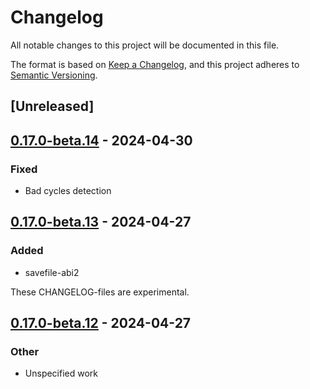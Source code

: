# Changelog
All notable changes to this project will be documented in this file.

The format is based on [Keep a Changelog](https://keepachangelog.com/en/1.0.0/),
and this project adheres to [Semantic Versioning](https://semver.org/spec/v2.0.0.html).

## [Unreleased]

## [0.17.0-beta.14](https://github.com/avl/savefile/compare/savefile-v0.17.0-beta.13...savefile-v0.17.0-beta.14) - 2024-04-30

### Fixed
- Bad cycles detection

## [0.17.0-beta.13](https://github.com/avl/savefile/compare/savefile-v0.17.0-beta.12...savefile-v0.17.0-beta.13) - 2024-04-27

### Added
- savefile-abi2

These CHANGELOG-files are experimental.

## [0.17.0-beta.12](https://github.com/avl/savefile/compare/savefile-v0.17.0-beta.11...savefile-v0.17.0-beta.12) - 2024-04-27

### Other
- Unspecified work